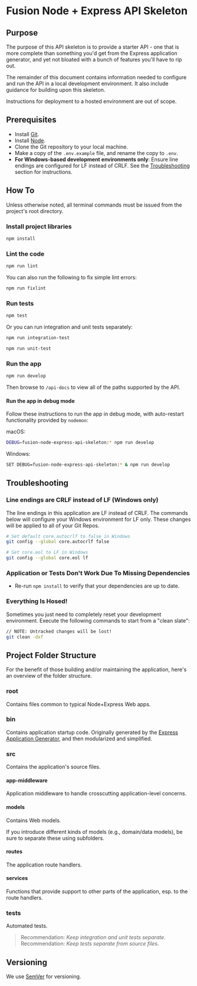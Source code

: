 ﻿
# Fusion Node + Express API Skeleton

## Purpose

The purpose of this API skeleton is to provide a starter API - one that is more complete than something you'd get from the Express application generator, and yet not bloated with a bunch of features you'll have to rip out.

The remainder of this document contains information needed to configure and run the API in a local development environment. It also include guidance for building upon this skeleton.

Instructions for deployment to a hosted environment are out of scope.

## Prerequisites

- Install [Git](https://git-scm.com/downloads).
- Install [Node](https://nodejs.org/en/download/).
- Clone the Git repository to your local machine.
- Make a copy of the `.env.example` file, and rename the copy to `.env`.
- **For Windows-based development environments only**: Ensure line endings are configured for LF instead of CRLF. See the [Troubleshooting](#Troubleshooting) section for instructions.

## How To

Unless otherwise noted, all terminal commands must be issued from the project's root directory.

### Install project libraries

```bash
npm install
```

### Lint the code

```bash
npm run lint
```

You can also run the following to fix simple lint errors:

```bash
npm run fixlint
```

### Run tests

```bash
npm test
```

Or you can run integration and unit tests separately:

```bash
npm run integration-test
```

```bash
npm run unit-test
```

### Run the app

```bash
npm run develop
```

Then browse to `/api-docs` to view all of the paths supported by the API.

#### Run the app in debug mode

Follow these instructions to run the app in debug mode, with auto-restart functionality provided by `nodemon`:

macOS:

```bash
DEBUG=fusion-node-express-api-skeleton:* npm run develop
```

Windows:

```bash
SET DEBUG=fusion-node-express-api-skeleton:* & npm run develop
```

## Troubleshooting

### Line endings are CRLF instead of LF (Windows only)

The line endings in this application are LF instead of CRLF. The commands below will configure your Windows environment for LF only. These changes will be applied to all of your Git Repos.

```bash
# Set default core.autocrlf to false in Windows
git config --global core.autocrlf false

# Set core.eol to LF in Windows
git config --global core.eol lf
```

### Application or Tests Don't Work Due To Missing Dependencies

* Re-run `npm install` to verify that your dependencies are up to date.

### Everything Is Hosed!

Sometimes you just need to completely reset your development environment. Execute the following commands to start from a "clean slate":

```bash
// NOTE: Untracked changes will be lost!
git clean -dxf
```

## Project Folder Structure

For the benefit of those building and/or maintaining the application, here's an overview of the folder structure.

### root

Contains files common to typical Node+Express Web apps.

### bin

Contains application startup code. Originally generated by the [Express Application Generator](https://expressjs.com/en/starter/generator.html), and then modularized and simplified.

### src

Contains the application's source files.

#### app-middleware

Application middleware to handle crosscutting application-level concerns.

#### models

Contains Web models.

If you introduce different kinds of models (e.g., domain/data models), be sure to separate these using subfolders.

#### routes

The application route handlers.

#### services

Functions that provide support to other parts of the application, esp. to the route handlers.

### tests

Automated tests.

  > Recommendation: *Keep integration and unit tests separate.*
  > Recommendation: *Keep tests separate from source files.*

## Versioning

We use [SemVer](http://semver.org/) for versioning.
